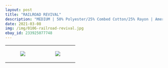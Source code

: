 ```yaml
---
layout: post
title: "RAILROAD REVIVAL"
description: "MEDIUM | 50% Polyester/25% Combed Cotton/25% Rayon | American Apparel"
date: 2021-03-08
img: /img/0106-railroad-revival.jpg
ebay_id: 233925077748
---
```




<table style="width:100%;"><tr><td style="vertical-align:top;">
      <figure class="tmblr-full" data-orig-height="2048" data-orig-width="1365" data-orig-src="https://concertshirts.netlify.app/shirts/0106/0106-01.jpg"><img src="https://64.media.tumblr.com/f453e6b66224643c4596f9b2a8a387d0/4e10c7701cafe706-49/s540x810/5646004f34117a893e80d8aedc9f06cdc1bbb29f.jpg" data-orig-height="2048" data-orig-width="1365" data-orig-src="https://concertshirts.netlify.app/shirts/0106/0106-01.jpg"/></figure></td>
    <td style="vertical-align:top;">
      <figure class="tmblr-full" data-orig-height="2048" data-orig-width="1365" data-orig-src="https://concertshirts.netlify.app/shirts/0106/0106-02.jpg"><img src="https://64.media.tumblr.com/5b01bac7a32e1357ab7253ee2968ae45/4e10c7701cafe706-38/s540x810/cb5160a1b726ed68ca006338a8110020f64d79b5.jpg" data-orig-height="2048" data-orig-width="1365" data-orig-src="https://concertshirts.netlify.app/shirts/0106/0106-02.jpg"/></figure></td>
  </tr></table>

